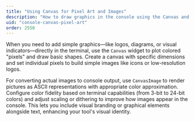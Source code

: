 ```yaml
---
title: "Using Canvas for Pixel Art and Images"
description: "How to draw graphics in the console using the Canvas and CanvasImage widgets"
uid: "console-canvas-pixel-art"
order: 2550
---
```


When you need to add simple graphics—like logos, diagrams, or visual indicators—directly in the terminal, use the `Canvas` widget to plot colored "pixels" and draw basic shapes. Create a canvas with specific dimensions and set individual pixels to build simple images like icons or low-resolution logos.

For converting actual images to console output, use `CanvasImage` to render pictures as ASCII representations with appropriate color approximation. Configure color fidelity based on terminal capabilities (from 3-bit to 24-bit colors) and adjust scaling or dithering to improve how images appear in the console. This lets you include visual branding or graphical elements alongside text, enhancing your tool's visual identity.